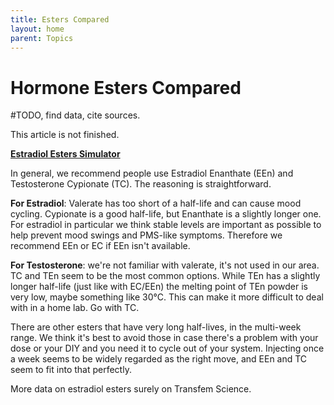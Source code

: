 ```yaml
---
title: Esters Compared
layout: home
parent: Topics
---
```


# Hormone Esters Compared

#TODO, find data, cite sources.

This article is not finished.

**[Estradiol Esters Simulator]**

In general, we recommend people use Estradiol Enanthate (EEn) and Testosterone Cypionate (TC). The reasoning is straightforward.

**For Estradiol**: Valerate has too short of a half-life and can cause mood cycling. Cypionate is a good half-life, but Enanthate is a slightly longer one. For estradiol in particular we think stable levels are important as possible to help prevent mood swings and PMS-like symptoms. Therefore we recommend EEn or EC if EEn isn't available.

**For Testosterone**: we're not familiar with valerate, it's not used in our area. TC and TEn seem to be the most common options. While TEn has a slightly longer half-life (just like with EC/EEn) the melting point of TEn powder is very low, maybe something like 30°C. This can make it more difficult to deal with in a home lab. Go with TC.

There are other esters that have very long half-lives, in the multi-week range. We think it's best to avoid those in case there's a problem with your dose or your DIY and you need it to cycle out of your system. Injecting once a week seems to be widely regarded as the right move, and EEn and TC seem to fit into that perfectly.

More data on estradiol esters surely on Transfem Science.

[Estradiol Esters Simulator]: https://transfemscience.org/articles/injectable-e2-simulator-release/
